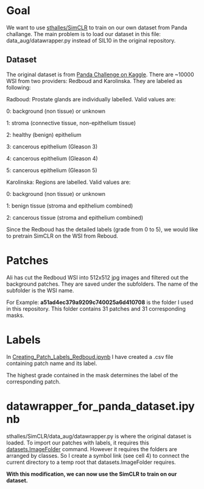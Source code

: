 # Goal
We want to use [sthalles/SimCLR](https://github.com/sthalles/SimCLR/)  to train on our own dataset from Panda challange. The main problem is to load our dataset in this file: data_aug/datawrapper.py instead of SIL10 in the original repository.

## Dataset
The original dataset is from [Panda Challenge on Kaggle](https://www.kaggle.com/c/prostate-cancer-grade-assessment/data). There are ~10000 WSI from two providers: Redboud and Karolinska. They are labeled as following:

Radboud: Prostate glands are individually labelled. Valid values are:

0: background (non tissue) or unknown

1: stroma (connective tissue, non-epithelium tissue)

2: healthy (benign) epithelium

3: cancerous epithelium (Gleason 3)

4: cancerous epithelium (Gleason 4)

5: cancerous epithelium (Gleason 5)

Karolinska: Regions are labelled. Valid values are:

0: background (non tissue) or unknown

1: benign tissue (stroma and epithelium combined)

2: cancerous tissue (stroma and epithelium combined)


Since the Redboud has the detailed labels (grade from 0 to 5), we would like to pretrain SimCLR on the WSI from Reboud. 

# Patches
Ali has cut the Redboud WSI into 512x512 jpg images and filtered out the background patches. They are saved under the subfolders. The name of the subfolder is the WSI name. 

For Example: **a51ad4ec379a9209c740025a6d410708** is the folder I used in this repository. This folder contains 31 patches and 31 corresponding masks.

# Labels
In [Creating_Patch_Labels_Redboud.ipynb](https://github.com/userkkw/panda_challenge/blob/master/Creating_Patch_Labels_Redboud.ipynb) I have created a .csv file containing patch name and its label. 

The highest grade contained in the mask determines the label of the corresponding patch. 

# datawrapper_for_panda_dataset.ipynb
sthalles/SimCLR/data_aug/datawrapper.py is where the original dataset is loaded. To import our patches with labels, it requires this [datasets.ImageFolder](https://pytorch.org/docs/stable/torchvision/datasets.html#imagefolder) command. However it requires the folders are arranged by classes.  So I create a symbol link (see cell 4) to connect the current directory to a temp root that datasets.ImageFolder requires. 



**With this modification, we can now use the SimCLR to train on our dataset.**
